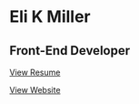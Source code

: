 # Eli K Miller
## Front-End Developer

[View Resume](https://elikmiller.github.io/resume/)

[View Website](https://elikmiller.com)